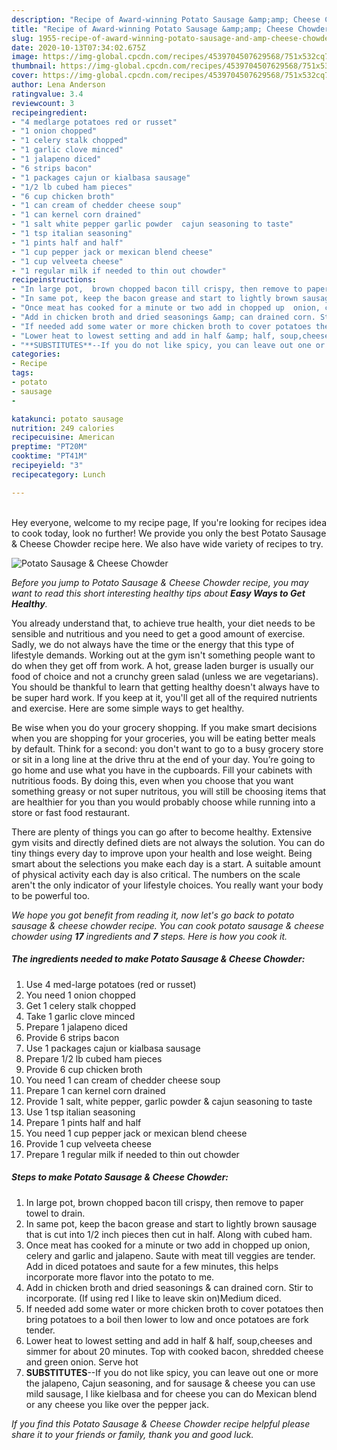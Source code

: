 ```yaml
---
description: "Recipe of Award-winning Potato Sausage &amp;amp; Cheese Chowder"
title: "Recipe of Award-winning Potato Sausage &amp;amp; Cheese Chowder"
slug: 1955-recipe-of-award-winning-potato-sausage-and-amp-cheese-chowder
date: 2020-10-13T07:34:02.675Z
image: https://img-global.cpcdn.com/recipes/4539704507629568/751x532cq70/potato-sausage-cheese-chowder-recipe-main-photo.jpg
thumbnail: https://img-global.cpcdn.com/recipes/4539704507629568/751x532cq70/potato-sausage-cheese-chowder-recipe-main-photo.jpg
cover: https://img-global.cpcdn.com/recipes/4539704507629568/751x532cq70/potato-sausage-cheese-chowder-recipe-main-photo.jpg
author: Lena Anderson
ratingvalue: 3.4
reviewcount: 3
recipeingredient:
- "4 medlarge potatoes red or russet"
- "1 onion chopped"
- "1 celery stalk chopped"
- "1 garlic clove minced"
- "1 jalapeno diced"
- "6 strips bacon"
- "1 packages cajun or kialbasa sausage"
- "1/2 lb cubed ham pieces"
- "6 cup chicken broth"
- "1 can cream of chedder cheese soup"
- "1 can kernel corn drained"
- "1 salt white pepper garlic powder  cajun seasoning to taste"
- "1 tsp italian seasoning"
- "1 pints half and half"
- "1 cup pepper jack or mexican blend cheese"
- "1 cup velveeta cheese"
- "1 regular milk if needed to thin out chowder"
recipeinstructions:
- "In large pot,  brown chopped bacon till crispy, then remove to paper towel to drain."
- "In same pot, keep the bacon grease and start to lightly brown sausage that is cut into 1/2 inch pieces then cut in half. Along with cubed ham."
- "Once meat has cooked for a minute or two add in chopped up  onion, celery and garlic and jalapeno. Saute with meat till veggies are tender. Add in diced potatoes and saute for a few minutes, this helps incorporate more flavor into the potato to me."
- "Add in chicken broth and dried seasonings &amp; can drained corn. Stir to incorporate. (If using red I like to leave skin on)Medium diced."
- "If needed add some water or more chicken broth to cover potatoes then bring potatoes to a boil then lower to low and once potatoes are fork tender."
- "Lower heat to lowest setting and add in half &amp; half, soup,cheeses and simmer for about 20 minutes. Top with cooked bacon, shredded cheese and green onion. Serve hot"
- "**SUBSTITUTES**--If you do not like spicy, you can leave out one or more the jalapeno, Cajun seasoning, and for sausage &amp; cheese you can use mild sausage, I like kielbasa and for cheese you can do Mexican blend or any cheese you like over the pepper jack."
categories:
- Recipe
tags:
- potato
- sausage
- 

katakunci: potato sausage  
nutrition: 249 calories
recipecuisine: American
preptime: "PT20M"
cooktime: "PT41M"
recipeyield: "3"
recipecategory: Lunch

---
```

<br>
Hey everyone, welcome to my recipe page, If you're looking for recipes idea to cook today, look no further! We provide you only the best Potato Sausage &amp; Cheese Chowder recipe here. We also have wide variety of recipes to try.
<br>


![Potato Sausage &amp; Cheese Chowder](https://img-global.cpcdn.com/recipes/4539704507629568/751x532cq70/potato-sausage-cheese-chowder-recipe-main-photo.jpg)

<i>Before you jump to Potato Sausage &amp; Cheese Chowder recipe, you may want to read this short interesting healthy tips about <strong>Easy Ways to Get Healthy</strong>.</i>

You already understand that, to achieve true health, your diet needs to be sensible and nutritious and you need to get a good amount of exercise. Sadly, we do not always have the time or the energy that this type of lifestyle demands. Working out at the gym isn't something people want to do when they get off from work. A hot, grease laden burger is usually our food of choice and not a crunchy green salad (unless we are vegetarians). You should be thankful to learn that getting healthy doesn't always have to be super hard work. If you keep at it, you'll get all of the required nutrients and exercise. Here are some simple ways to get healthy.

Be wise when you do your grocery shopping. If you make smart decisions when you are shopping for your groceries, you will be eating better meals by default. Think for a second: you don't want to go to a busy grocery store or sit in a long line at the drive thru at the end of your day. You’re going to go home and use what you have in the cupboards. Fill your cabinets with nutritious foods. By doing this, even when you choose that you want something greasy or not super nutritous, you will still be choosing items that are healthier for you than you would probably choose while running into a store or fast food restaurant.

There are plenty of things you can go after to become healthy. Extensive gym visits and directly defined diets are not always the solution. You can do tiny things every day to improve upon your health and lose weight. Being smart about the selections you make each day is a start. A suitable amount of physical activity each day is also critical. The numbers on the scale aren't the only indicator of your lifestyle choices. You really want your body to be powerful too. 


<i>We hope you got benefit from reading it, now let's go back to potato sausage &amp; cheese chowder recipe. You can cook potato sausage &amp; cheese chowder using <strong>17</strong> ingredients and <strong>7</strong> steps. Here is how you cook it.
</i>

##### The ingredients needed to make Potato Sausage &amp; Cheese Chowder:

1. Use 4 med-large potatoes (red or russet)
1. You need 1 onion chopped
1. Get 1 celery stalk chopped
1. Take 1 garlic clove minced
1. Prepare 1 jalapeno diced
1. Provide 6 strips bacon
1. Use 1 packages cajun or kialbasa sausage
1. Prepare 1/2 lb cubed ham pieces
1. Provide 6 cup chicken broth
1. You need 1 can cream of chedder cheese soup
1. Prepare 1 can kernel corn drained
1. Provide 1 salt, white pepper, garlic powder &amp; cajun seasoning to taste
1. Use 1 tsp italian seasoning
1. Prepare 1 pints half and half
1. You need 1 cup pepper jack or mexican blend cheese
1. Provide 1 cup velveeta cheese
1. Prepare 1 regular milk if needed to thin out chowder


##### Steps to make Potato Sausage &amp; Cheese Chowder:

1. In large pot,  brown chopped bacon till crispy, then remove to paper towel to drain.
1. In same pot, keep the bacon grease and start to lightly brown sausage that is cut into 1/2 inch pieces then cut in half. Along with cubed ham.
1. Once meat has cooked for a minute or two add in chopped up  onion, celery and garlic and jalapeno. Saute with meat till veggies are tender. Add in diced potatoes and saute for a few minutes, this helps incorporate more flavor into the potato to me.
1. Add in chicken broth and dried seasonings &amp; can drained corn. Stir to incorporate. (If using red I like to leave skin on)Medium diced.
1. If needed add some water or more chicken broth to cover potatoes then bring potatoes to a boil then lower to low and once potatoes are fork tender.
1. Lower heat to lowest setting and add in half &amp; half, soup,cheeses and simmer for about 20 minutes. Top with cooked bacon, shredded cheese and green onion. Serve hot
1. **SUBSTITUTES**--If you do not like spicy, you can leave out one or more the jalapeno, Cajun seasoning, and for sausage &amp; cheese you can use mild sausage, I like kielbasa and for cheese you can do Mexican blend or any cheese you like over the pepper jack.


<i>If you find this Potato Sausage &amp; Cheese Chowder recipe helpful please share it to your friends or family, thank you and good luck.</i>
